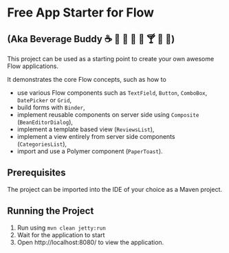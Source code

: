 # Free App Starter for Flow
## (Aka Beverage Buddy :coffee: :tea: :sake: :baby_bottle: :beer: :cocktail: :tropical_drink: :wine_glass:)

This project can be used as a starting point to create your own awesome Flow applications.

It demonstrates the core Flow concepts, such as how to 
* use various Flow components such as `TextField`, `Button`, `ComboBox`, `DatePicker` or `Grid`,
* build forms with `Binder`,
* implement reusable components on server side using `Composite` (`BeanEditorDialog`),
* implement a template based view (`ReviewsList`),
* implement a view entirely from server side components (`CategoriesList`),
* import and use a Polymer component (`PaperToast`).

## Prerequisites

The project can be imported into the IDE of your choice as a Maven project.

## Running the Project

1. Run using
```mvn clean jetty:run```
2. Wait for the application to start
3. Open http://localhost:8080/ to view the application.

